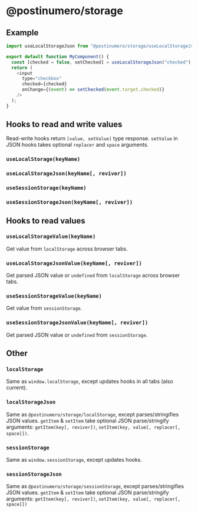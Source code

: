 # @postinumero/storage

## Example

```js
import useLocalStorageJson from "@postinumero/storage/useLocalStorageJson";

export default function MyComponent() {
  const [checked = false, setChecked] = useLocalStorageJson("checked");
  return (
    <input
      type="checkbox"
      checked={checked}
      onChange={(event) => setChecked(event.target.checked)}
    />
  );
}
```

## Hooks to read and write values

Read-write hooks return `[value, setValue]` type response. `setValue` in JSON hooks takes optional `replacer` and `space` arguments.

### `useLocalStorage(keyName)`

### `useLocalStorageJson(keyName[, reviver])`

### `useSessionStorage(keyName)`

### `useSessionStorageJson(keyName[, reviver])`

## Hooks to read values

### `useLocalStorageValue(keyName)`

Get value from `localStorage` across browser tabs.

### `useLocalStorageJsonValue(keyName[, reviver])`

Get parsed JSON value or `undefined` from `localStorage` across browser tabs.

### `useSessionStorageValue(keyName)`

Get value from `sessionStorage`.

### `useSessionStorageJsonValue(keyName[, reviver])`

Get parsed JSON value or `undefined` from `sessionStorage`.

## Other

### `localStorage`

Same as `window.localStorage`, except updates hooks in all tabs (also current).

### `localStorageJson`

Same as `@postinumero/storage/localStorage`, except parses/stringifies JSON values. `getItem` & `setItem` take optional JSON parse/stringify arguments: `getItem(key[, reviver])`, `setItem(key, value[, replacer[, space]])`.

### `sessionStorage`

Same as `window.sessionStorage`, except updates hooks.

### `sessionStorageJson`

Same as `@postinumero/storage/sessionStorage`, except parses/stringifies JSON values. `getItem` & `setItem` take optional JSON parse/stringify arguments: `getItem(key[, reviver])`, `setItem(key, value[, replacer[, space]])`
